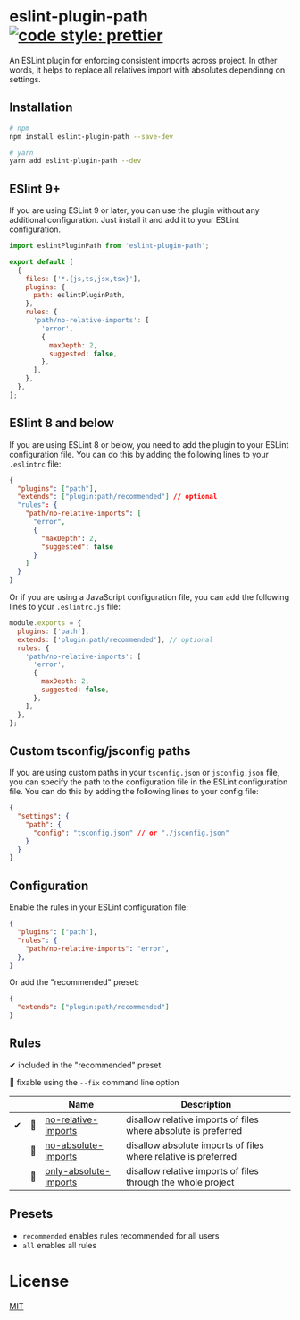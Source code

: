 # eslint-plugin-path [![code style: prettier](https://img.shields.io/badge/code_style-prettier-ff69b4.svg?style=flat-square)](https://github.com/prettier/prettier)

An ESLint plugin for enforcing consistent imports across project. In other words, it helps to replace all relatives import with absolutes dependinng on settings.

## Installation

```sh
# npm
npm install eslint-plugin-path --save-dev

# yarn
yarn add eslint-plugin-path --dev
```

## ESlint 9+

If you are using ESLint 9 or later, you can use the plugin without any additional configuration. Just install it and add it to your ESLint configuration.
```js
import eslintPluginPath from 'eslint-plugin-path';

export default [
  {
    files: ['*.{js,ts,jsx,tsx}'],
    plugins: {
      path: eslintPluginPath,
    },
    rules: {
      'path/no-relative-imports': [
        'error',
        {
          maxDepth: 2,
          suggested: false,
        },
      ],
    },
  },
];
```

## ESlint 8 and below

If you are using ESLint 8 or below, you need to add the plugin to your ESLint configuration file. You can do this by adding the following lines to your `.eslintrc` file:

```json
{
  "plugins": ["path"],
  "extends": ["plugin:path/recommended"] // optional
  "rules": {
    "path/no-relative-imports": [
      "error",
      {
        "maxDepth": 2,
        "suggested": false
      }
    ]
  }
}
```
Or if you are using a JavaScript configuration file, you can add the following lines to your `.eslintrc.js` file:

```js
module.exports = {
  plugins: ['path'],
  extends: ['plugin:path/recommended'], // optional
  rules: {
    'path/no-relative-imports': [
      'error',
      {
        maxDepth: 2,
        suggested: false,
      },
    ],
  },
};
```

## Custom tsconfig/jsconfig paths
If you are using custom paths in your `tsconfig.json` or `jsconfig.json` file, you can specify the path to the configuration file in the ESLint configuration file. You can do this by adding the following lines to your config file:

```json
{
  "settings": {
    "path": {
      "config": "tsconfig.json" // or "./jsconfig.json"
    }
  }
}
```

## Configuration

Enable the rules in your ESLint configuration file:

```json
{
  "plugins": ["path"],
  "rules": {
    "path/no-relative-imports": "error",
  },
}
```

Or add the "recommended" preset:

```json
{
  "extends": ["plugin:path/recommended"]
}
```

## Rules

✔ included in the "recommended" preset

🔧 fixable using the `--fix` command line option

|     |     | Name                                                                                                                      | Description                                                                |
| --- | --- | ------------------------------------------------------------------------------------------------------------------------- | -------------------------------------------------------------------------- |
| ✔   | 🔧  | [no-relative-imports](https://github.com/qDanik/eslint-plugin-path/blob/main/docs/rules/no-relative-imports.md) | disallow relative imports of files where absolute is preferred |
|    | 🔧  | [no-absolute-imports](https://github.com/qDanik/eslint-plugin-path/blob/main/docs/rules/no-absolute-imports.md) | disallow absolute imports of files where relative is preferred |
|    | 🔧  | [only-absolute-imports](https://github.com/qDanik/eslint-plugin-path/blob/main/docs/rules/only-absolute-imports.md) |disallow relative imports of files through the whole project |

## Presets

- `recommended` enables rules recommended for all users
- `all` enables all rules

# License

[MIT](https://github.com/qDanik/eslint-plugin-path/blob/main/LICENSE)
